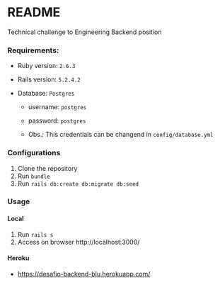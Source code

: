 # README

Technical challenge to Engineering Backend position

### Requirements:
* Ruby version: `2.6.3`
* Rails version: `5.2.4.2`

* Database: `Postgres`

  - username: `postgres`
  - password: `postgres`

  - Obs.: This credentials can be changend in `config/database.yml`

### Configurations

1. Clone the repository
2. Run `bundle`
3. Run `rails db:create db:migrate db:seed`


### Usage

#### Local

1. Run `rails s`
2. Access on browser http://localhost:3000/

#### Heroku

- https://desafio-backend-blu.herokuapp.com/
